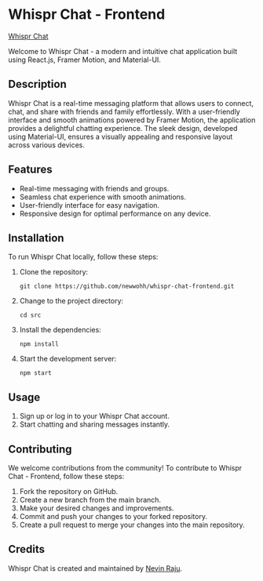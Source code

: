 # Whispr Chat - Frontend

[Whispr Chat](https://whispr-six.vercel.app/)

Welcome to Whispr Chat - a modern and intuitive chat application built using React.js, Framer Motion, and Material-UI.

## Description

Whispr Chat is a real-time messaging platform that allows users to connect, chat, and share with friends and family effortlessly. With a user-friendly interface and smooth animations powered by Framer Motion, the application provides a delightful chatting experience. The sleek design, developed using Material-UI, ensures a visually appealing and responsive layout across various devices.

## Features

- Real-time messaging with friends and groups.
- Seamless chat experience with smooth animations.
- User-friendly interface for easy navigation.
- Responsive design for optimal performance on any device.

## Installation

To run Whispr Chat locally, follow these steps:

1. Clone the repository:
   ```
   git clone https://github.com/newwohh/whispr-chat-frontend.git
   ```
2. Change to the project directory:
   ```
   cd src
   ```
3. Install the dependencies:
   ```
   npm install
   ```
4. Start the development server:
   ```
   npm start
   ```

## Usage

1. Sign up or log in to your Whispr Chat account.
3. Start chatting and sharing messages instantly.

## Contributing

We welcome contributions from the community! To contribute to Whispr Chat - Frontend, follow these steps:

1. Fork the repository on GitHub.
2. Create a new branch from the main branch.
3. Make your desired changes and improvements.
4. Commit and push your changes to your forked repository.
5. Create a pull request to merge your changes into the main repository.

## Credits

Whispr Chat is created and maintained by [Nevin Raju](https://github.com/newwohh).
